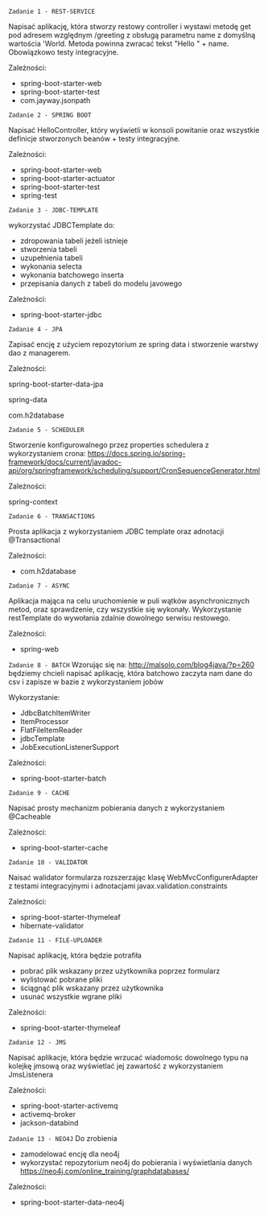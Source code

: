 `Zadanie 1 - REST-SERVICE`

Napisać aplikację, która stworzy restowy controller i wystawi metodę get pod adresem
względnym /greeting z obsługą parametru name z domyślną wartościa 'World. Metoda powinna zwracać
tekst "Hello " + name. Obowiązkowo testy integracyjne.

Zależności:
* spring-boot-starter-web
* spring-boot-starter-test
* com.jayway.jsonpath

`Zadanie 2 - SPRING BOOT`

Napisać HelloController, 
który wyświetli w konsoli powitanie oraz 
wszystkie definicje stworzonych beanów + 
testy integracyjne.

Zależności:

* spring-boot-starter-web
* spring-boot-starter-actuator
* spring-boot-starter-test
* spring-test

`Zadanie 3 - JDBC-TEMPLATE`

wykorzystać JDBCTemplate do:
* zdropowania tabeli jeżeli istnieje
* stworzenia tabeli
* uzupełnienia tabeli 
* wykonania selecta
* wykonania batchowego inserta
* przepisania danych z tabeli do modelu javowego

Zależności:
* spring-boot-starter-jdbc

`Zadanie 4 - JPA`

Zapisać encję z użyciem repozytorium ze spring data i stworzenie warstwy dao z managerem.

Zależności:

spring-boot-starter-data-jpa

spring-data

com.h2database

`Zadanie 5 - SCHEDULER`

Stworzenie konfigurowalnego przez properties schedulera z wykorzystaniem crona:
https://docs.spring.io/spring-framework/docs/current/javadoc-api/org/springframework/scheduling/support/CronSequenceGenerator.html

Zależności:

spring-context

`Zadanie 6 - TRANSACTIONS`

Prosta aplikacja z wykorzystaniem JDBC template oraz adnotacji @Transactional

Zależności:
* com.h2database

`Zadanie 7 - ASYNC`

Aplikacja mająca na celu uruchomienie w puli wątków asynchronicznych metod, 
oraz sprawdzenie, czy wszystkie się wykonały. 
Wykorzystanie restTemplate do wywołania zdalnie dowolnego serwisu restowego.

Zależności:
* spring-web

`Zadanie 8 - BATCH`
Wzorując się na:
http://malsolo.com/blog4java/?p=260
będziemy chcieli napisać aplikację, która batchowo zaczyta nam dane do csv i zapisze w bazie
z wykorzystaniem jobów

Wykorzystanie:
* JdbcBatchItemWriter
* ItemProcessor
* FlatFileItemReader
* jdbcTemplate
* JobExecutionListenerSupport

Zależności:
* spring-boot-starter-batch

`Zadanie 9 - CACHE`

Napisać prosty mechanizm pobierania danych z wykorzystaniem @Cacheable

Zależności:
* spring-boot-starter-cache

`Zadanie 10 - VALIDATOR`

Naisać walidator formularza rozszerzając klasę WebMvcConfigurerAdapter z testami integracyjnymi
i adnotacjami javax.validation.constraints

Zależności:
* spring-boot-starter-thymeleaf
* hibernate-validator 

`Zadanie 11 - FILE-UPLOADER`

Napisać aplikację, która będzie potrafiła 
* pobrać plik wskazany przez użytkownika poprzez formularz
* wylistować pobrane pliki
* ściągnąć plik wskazany przez użytkownika
* usunać wszystkie wgrane pliki

Zależności:
* spring-boot-starter-thymeleaf

`Zadanie 12 - JMS`

Napisać aplikacje, która będzie wrzucać wiadomośc dowolnego typu na kolejkę jmsową oraz wyświetlać jej zawartość
z wykorzystaniem JmsListenera

Zależności:
* spring-boot-starter-activemq
* activemq-broker
* jackson-databind

`Zadanie 13 - NEO4J`
Do zrobienia
* zamodelować encję dla neo4j
* wykorzystać repozytorium neo4j do pobierania i wyświetlania danych
https://neo4j.com/online_training/graphdatabases/

Zależności:
* spring-boot-starter-data-neo4j
